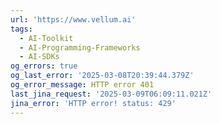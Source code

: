 ```yaml
---
url: 'https://www.vellum.ai'
tags:
  - AI-Toolkit
  - AI-Programming-Frameworks
  - AI-SDKs
og_errors: true
og_last_error: '2025-03-08T20:39:44.379Z'
og_error_message: HTTP error 401
last_jina_request: '2025-03-09T06:09:11.021Z'
jina_error: 'HTTP error! status: 429'
---
```


